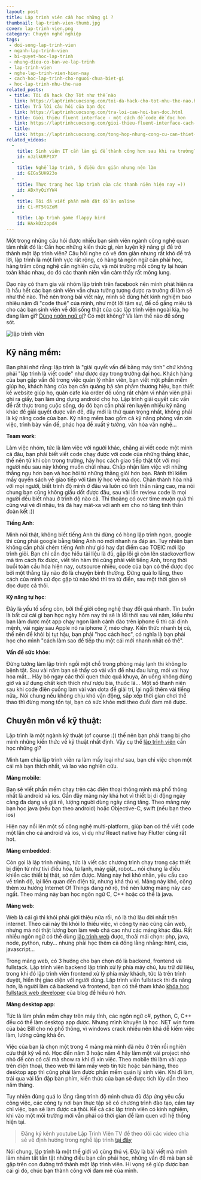 ```yaml
---
layout: post
title: Lập trình viên cần học những gì ?
thumbnail: lap-trinh-vien-thumb.jpg
cover: lap-trinh-vien.png
category: Chuyện nghề nghiệp
tags:
 - doi-song-lap-trinh-vien
 - nganh-lap-trinh-vien
 - bi-quyet-hoc-lap-trinh
 - nhung-dieu-co-ban-ve-lap-trinh
 - lap-trinh-vien
 - nghe-lap-trinh-vien-hien-nay
 - cach-hoc-lap-trinh-cho-nguoi-chua-biet-gi
 - hoc-lap-trinh-nhu-the-nao
related_posts:
 - title: Tôi đã hack Chợ Tốt như thế nào
   link: https://laptrinhcuocsong.com/toi-da-hack-cho-tot-nhu-the-nao.html
 - title: Trả lời câu hỏi của bạn đọc
   link: https://laptrinhcuocsong.com/tra-loi-cau-hoi-ban-doc.html
 - title: Giới thiệu fluent interface - một cách để code dễ đọc hơn
   link: https://laptrinhcuocsong.com/gioi-thieu-fluent-interface-cach-de-viet-code-de-doc.html
 - title: 
   link: https://laptrinhcuocsong.com/tong-hop-nhung-cong-cu-can-thiet-cho-web-developer.html
related_videos:
  -
    title: Sinh viên IT cần làm gì để thành công hơn sau khi ra trường?
    id: nJzlkURPtXY
  -
    title: Nghề lập trình, 5 điều đơn giản nhưng nên làm
    id: GIGs5UH923o
  -
    title: Thực trạng học lập trình của các thanh niên hiện nay =))
    id: ABxYyQiYYW4
  -
    title: Tôi đã viết phần mềm đặt đồ ăn online
    id: Ci-MT5tGZoM
  -
    title: Lập trình game flappy bird
    id: HAxkDz2opd4
---
```


Một trong những câu hỏi được nhiều bạn sinh viên ngành công nghệ quan tâm nhất đó là: Cần học những kiến thức gì, rèn luyện kỹ năng gì để trở thành một lập trình viên? Câu hỏi nghe có vẻ đơn giản nhưng rất khó để trả lời, lập trình là một lĩnh vực rất rộng, có hàng tá ngôn ngữ cần phải học, hàng trăm công nghệ cần nghiên cứu, và môi trường mỗi công ty lại hoàn toàn khác nhau, do đó các thanh niên vẫn cảm thấy rất mông lung.

Dạo này có tham gia vài nhóm lập trình trên facebook nên mình phát hiện ra là hầu hết các bạn sinh viên vẫn chưa tưởng tượng được ra trường đi làm sẽ như thế nào. Thế nên trong bài viết này, mình sẽ dùng hết kinh nghiệm bao nhiêu năm đi "code thuê" của mình, như một lời tâm sự, để cố gắng miêu tả cho các bạn sinh viên về đời sống thật của các lập trình viên ngoài kia, họ đang làm gì? [Dùng ngôn ngữ gì](https://laptrinhcuocsong.com/nen-hoc-ngon-ngu-lap-trinh-nao.html)? Có mệt không? Và làm thế nào để sống sót.

![lập trình viên](images/lap-trinh-vien.png)

## Kỹ năng mềm:

Bạn phải nhớ rằng: lập trình là "giải quyết vấn đề bằng máy tính" chứ không phải "lập trình là viết code" như được dạy trong trường đại học. Khách hàng của bạn gặp vấn đề trong việc quản lý nhân viên, bạn viết một phần mềm giúp họ, khách hàng của bạn cần quảng bá sản phẩm thương hiệu, bạn thiết kế website giúp họ, quán cafe kia order đồ uống rất chậm vì nhân viên phải ghi ra giấy, bạn làm ứng dụng android cho họ. Lập trình giải quyết các vấn đề rất thực trong cuộc sống, do đó bạn cần phải rèn luyện nhiều kỹ năng khác để giải quyết được vấn đề, đây mới là thứ quan trọng nhất, không phải là kỹ năng code của bạn. Kỹ năng mềm bao gồm cả kỹ năng phỏng vấn xin việc, trình bày vấn đề, phác họa đề xuất ý tưởng, văn hóa văn nghệ...

**Team work**:

Làm việc nhóm, tức là làm việc với người khác, chẳng ai viết code một mình cả đâu, bạn phải biết viết code chạy được với code của những thằng khác, thế nên từ khi còn trong trường, hãy học cách giao tiếp thật tốt với mọi người nếu sau này không muốn chửi nhau. Chấp nhận làm việc với những thằng ngu hơn bạn và học hỏi từ những thằng giỏi hơn bạn. Rảnh thì kiếm mấy quyển sách về giao tiếp với tâm lý học về mà đọc. Chân thành hòa nhã với mọi người, biết trình độ mình ở đâu và luôn có tinh thần nâng cao, mà nói chung bạn cũng không giấu dốt được đâu, sau vài lần review code là mọi người đều biết nhau ở trình độ nào cả. Thi thoảng có over time muộn quá thì cũng vui vẻ đi nhậu, trà đá hay mát-xa với anh em cho nó tăng tinh thần đoàn kết :))

**Tiếng Anh**:

Mình nói thật, không biết tiếng Anh thì đừng có hòng lập trình ngon, google thì cũng phải google bằng tiếng Anh nó mới nhanh ra đáp án. Tuy nhiên bạn không cần phải chém tiếng Anh như gió hay đạt điểm cao TOEIC mới lập trình giỏi. Bạn chỉ cần đọc hiểu tài liệu là đủ, gặp lỗi gì còn lên stackoverflow mà tìm cách fix được, viết tên hàm thì cũng phải viết tiếng Anh, trong thời buổi toàn cầu hóa hiện nay, outsource nhiều, code của bạn có thể được đọc bởi một thằng tây nào đó là chuyện bình thường. Đừng quá lo lắng, theo cách của mình cứ đọc gặp từ nào khó thì tra từ điển, sau một thời gian sẽ đọc được cả thôi.

**Kỹ năng tự học**:

Đây là yếu tố sống còn, bởi thế giới công nghệ thay đổi quá nhanh. Tin buồn là bất cứ cái gì bạn học ngày hôm nay thì sẽ là lỗi thời sau vài năm, kiểu như bạn làm được một app chạy ngon lành cành đào trên iphone 6 thì cái định mệnh, vài ngày sau Apple nó ra iphone 7, méo chạy. Kiến thức nhanh bị cũ, thế nên để khỏi bị tụt hậu, bạn phải "học cách học", có nghĩa là bạn phải học cho mình "cách làm sao để tiếp thu một cái mới nhanh nhất có thể".

**Vấn đề sức khỏe**:

Đừng tưởng làm lập trình ngồi một chỗ trong phòng máy lạnh thì không lo bệnh tật. Sau vài năm bạn sẽ thấy có vài vấn đề như đau lưng, mỏi vai hay hoa mắt... Hãy bỏ ngay các thói quen thức quá khuya, ăn uống không đúng giờ và sử dụng chất kích thích như rượu bia, thuốc lá... Một số thanh niên sau khi code điên cuồng làm vài ván dota để giải trí, lại ngồi thêm vài tiếng nữa,. Nói chung nếu không chịu khó vận động, sắp xếp thời gian chơi thể thao thì đừng mong tồn tại, bạn có sức khỏe mới theo đuổi đam mê được.

## Chuyên môn về kỹ thuật:

Lập trình là một ngành kỹ thuật (of course :)) thế nên bạn phải trang bị cho mình những kiến thức về kỹ thuật nhất định. Vậy cụ thể [lập trình viên](https://laptrinhcuocsong.com/tags/lap-trinh-vien) cần học những gì?

Mình tạm chia lập trình viên ra làm mấy loại như sau, bạn chỉ việc chọn một cái mà bạn thích nhất, và lao vào nghiên cứu.

**Mảng mobile**: 

Bạn sẽ viết phần mềm chạy trên các điện thoại thông minh mà phổ thông nhất là android và ios. Gần đây mảng này khá hot vì thiết bị di động ngày càng đa dạng và giá rẻ, lượng người dùng ngày càng tăng. Theo mảng này bạn học java (nếu bạn theo android) hoặc Objective-C, swift (nếu bạn theo ios)

Hiện nay nổi lên một số công nghệ multi-platform, giúp bạn có thể viết code một lần cho cả android và ios, ví dụ như React native hay Flutter cũng rất hot.

**Mảng embedded**: 

Còn gọi là lập trình nhúng, tức là viết các chương trình chạy trong các thiết bị điện tử như tivi điều hòa, tủ lạnh, máy giặt, robot... nói chung là điều khiển các thiết bị thật, sờ nắm được. Mảng này hơi khó nhằn, yêu cầu cao về trình độ, lại liên quan đến điện tử, nhưng khá thú vị. Mảng này khó, cộng thêm xu hướng Internet Of Things đang nở rộ, thế nên lương mảng này cao ngất. Theo mảng này bạn học ngôn ngữ C, C++ hoặc có thể là java.

**Mảng web**: 

Web là cái gì thì khỏi phải giới thiệu nữa rồi, nó là thứ lâu đời nhất trên internet. Theo cái này thì khỏi lo thiếu việc, vì công ty nào cũng cần web, nhưng mà nói thật lương bọn làm web chả cao như các mảng khác đâu. Rất nhiều ngôn ngữ có thể dùng [lập trình web](https://laptrinhcuocsong.com/tags/lap-trinh-web) được, thoải mái chọn: php, java, node, python, ruby... nhưng phải học thêm cả đống lằng nhằng: html, css, javascript...

Trong mảng web, có 3 hướng cho bạn chọn đó là backend, frontend và fullstack. Lập trình viên backend lập trình xử lý phía máy chủ, lưu trữ dữ liệu, trong khi đó lập trình viên frontend xử lý phía máy khách, tức là trên trình duyệt, hiển thị giao diện với người dùng. Lập trình viên fullstack thì đa năng hơn, là người làm cả backend và frontend, bạn có thể tham khảo [khóa học fullstack web developer](https://laptrinhcuocsong.com/khoa-hoc-full-stack-web-developer.html) của blog để hiểu rõ hơn.

**Mảng desktop app**:

Tức là làm phần mềm chạy trên máy tính, các ngôn ngữ c#, python, C, C++ đều có thể làm desktop app được. Nhưng mình khuyên là học .NET win form của bác Bill cho nó phổ thông, vì windows crack nhiều nên khá dễ kiếm việc làm, lương cũng khá ổn.

Việc của bạn là chọn một trong 4 mảng mà mình đã nêu ở trên rồi nghiên cứu thật kỹ về nó. Học đến năm 3 hoặc năm 4 hãy làm một vài project nhỏ nhỏ để còn có cái mà show ra khi đi xin việc. Theo mobile thì làm vài app trên điện thoại, theo web thì làm mấy web tin tức hoặc bán hàng, theo desktop app thì cũng phải làm được phần mềm quản lý sinh viên. Khi đi làm, trải qua vài lần đập bàn phím, kiến thức của bạn sẽ được tích lũy dần theo năm tháng.

Tuy nhiên đừng quá lo lắng rằng trình độ mình chưa đủ đáp ứng yêu cầu công việc, các công ty nơi bạn thực tập sẽ có chương trình đào tạo, cầm tay chỉ việc, bạn sẽ làm được cả thôi. Kể cả các lập trình viên có kinh nghiệm, khi vào một môi trường mới vẫn phải có thời gian để làm quen với hệ thống hiện tại.

> Đăng ký kênh youtube Lập Trình Viên TV để theo dõi các video chia sẻ về định hướng trong nghề lập trình [tại đây](https://www.youtube.com/channel/UC5CIt5W4kq4ie0KJEdg2ztg)

Nói chung, lập trình là một thế giới vô cùng thú vị. Đây là bài viết mà mình lảm nhảm tất tần tật những điều bạn cần phải học, những vấn đề mà bạn sẽ gặp trên con đường trở thành một lập trình viên. Hi vọng sẽ giúp được bạn cái gì đó, chúc bạn thành công với đam mê của mình.

